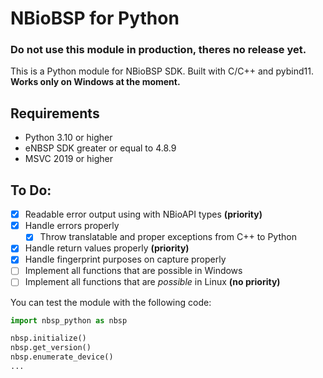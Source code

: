 # NBioBSP for Python
### Do not use this module in production, theres no release yet.
This is a Python module for NBioBSP SDK. Built with C/C++ and pybind11.  
**Works only on Windows at the moment.**

## Requirements
- Python 3.10 or higher 
- eNBSP SDK greater or equal to 4.8.9
- MSVC 2019 or higher

## To Do:
- [x] Readable error output using with NBioAPI types **(priority)**
- [x] Handle errors properly
    - [x] Throw translatable and proper exceptions from C++ to Python
- [x] Handle return values properly **(priority)**
- [x] Handle fingerprint purposes on capture properly
- [ ] Implement all functions that are possible in Windows
- [ ] Implement all functions that are *possible* in Linux **(no priority)**

You can test the module with the following code:
```python
import nbsp_python as nbsp

nbsp.initialize()
nbsp.get_version()
nbsp.enumerate_device()
...
```
